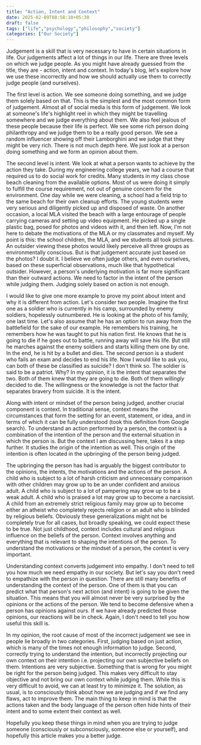 ```yaml
---
title: "Action, Intent and Context"
date: 2025-02-09T08:58:10+05:30
draft: false
tags: ["life","psychology","philosophy","society"]
categories: ["Our Society"]
---
```

Judgement is a skill that is very necessary to have in certain situations in life. Our judgements affect a lot of things in our life. There are three levels on which we judge people. As you might have already guessed from the title, they are - action, intent and context. In today's blog, let's explore how we use these incorrectly and how we should actually use them to correctly judge people (and ourselves).  

The first level is action. We see someone doing something, and we judge them solely based on that. This is the simplest and the most common form of judgement. Almost all of social media is this form of judgement. We look at someone's life's highlight reel in which they might be travelling somewhere and we judge everything about them. We also feel jealous of these people because their life is perfect. We see some rich person doing philanthropy and we judge them to be a really good person. We see a random influencer showing off their Lamborghini and we judge that they might be very rich. There is not much depth here. We just look at a person doing something and we form an opinion about them.  

The second level is intent. We look at what a person wants to achieve by the action they take. During my engineering college years, we had a course that required us to do social work for credits. Many students in my class chose beach cleaning from the available options. Most of us were doing it simply to fulfill the course requirement, not out of genuine concern for the environment. One day while we were cleaning, a school had a field trip to the same beach for their own cleanup efforts. The young students were very serious and diligently picked up and disposed of waste. On another occasion, a local MLA visited the beach with a large entourage of people carrying cameras and setting up video equipment. He picked up a single plastic bag, posed for photos and videos with it, and then left. Now, I'm not here to debate the motivations of the MLA or my classmates and myself. My point is this: the school children, the MLA, and we students all took pictures. An outsider viewing these photos would likely perceive all three groups as environmentally conscious. But is that judgement accurate just based on the photos? I doubt it. I believe we often judge others, and even ourselves, based on these superficial observations, much like that hypothetical outsider. However, a person's underlying motivation is far more significant than their outward actions. We need to factor in the intent of the person while judging them. Judging solely based on action is not enough.  

I would like to give one more example to prove my point about intent and why it is different from action. Let's consider two people. Imagine the first one as a soldier who is currently in his camp, surrounded by enemy soldiers, hopelessly outnumbered. He is looking at the photo of his family, one last time. Let's also assume that he has an option to run away from the battlefield for the sake of our example. He remembers his training, he remembers how he was taught to put his nation first. He knows that he is going to die if he goes out to battle, running away will save his life. But still he marches against the enemy soldiers and starts killing them one by one. In the end, he is hit by a bullet and dies. The second person is a student who fails an exam and decides to end his life. Now I would like to ask you, can both of these be classified as suicide? I don't think so. The soldier is said to be a patriot. Why? In my opinion, it is the intent that separates the two. Both of them knew that they are going to die. Both of them *willingly* decided to die. The willingness or the knowledge is not the factor that separates bravery from suicide. It is the intent.  

Along with intent or mindset of the person being judged, another crucial component is context. In traditional sense, context means the circumstances that form the setting for an event, statement, or idea, and in terms of which it can be fully understood (took this definition from Google search). To understand an action performed by a person, the context is a combination of the intention of the person and the external situation in which the person is. But the context I am discussing here, takes it a step further. It studies the origin of the intention as well. This origin of the intention is often located in the upbringing of the person being judged.  

The upbringing the person has had is arguably the biggest contributor to the opinions, the intents, the motivations and the actions of the person. A child who is subject to a lot of harsh criticism and unnecessary comparison with other children may grow up to be an under confident and anxious adult. A child who is subject to a lot of pampering may grow up to be a weak adult. A child who is praised a lot may grow up to become a narcissist. A child from an extremely strict religious family may grow up to become either an atheist who completely rejects religion or an adult who is blinded by religious beliefs. Obviously these generalizations might not be completely true for all cases, but broadly speaking, we could expect these to be true. Not just childhood, context includes cultural and religious influence on the beliefs of the person. Context involves anything and everything that is relevant to shaping the intentions of the person. To understand the motivations or the mindset of a person, the context is very important.  

Understanding context converts judgement into empathy. I don't need to tell you how much we need empathy in our society. But let's say you don't need to empathize with the person in question. There are still many benefits of understanding the context of the person. One of them is that you can predict what that person's next action (and intent) is going to be given the situation. This means that you will almost never be very surprised by the opinions or the actions of the person. We tend to become defensive when a person has opinions against ours. If we have already predicted those opinions, our reactions will be in check. Again, I don't need to tell you how useful this skill is.  

In my opinion, the root cause of most of the incorrect judgement we see in people lie broadly in two categories. First, judging based on just action, which is many of the times not enough information to judge. Second, correctly trying to understand the intention, but incorrectly projecting our own context on their intention i.e. projecting our own subjective beliefs on them. Intentions are very subjective. Something that is wrong for you might be right for the person being judged. This makes very difficult to stay objective and not bring our own context while judging them. While this is very difficult to avoid, we can at least try to minimize it. The solution, as usual, is to consciously think about how we are judging and if we find any flaws, act to improve them. The main thing to keep in mind is that the actions taken and the body language of the person often hide hints of their intent and to some extent their context as well.  

Hopefully you keep these things in mind when you are trying to judge someone (consciously or subconsciously, someone else or yourself), and hopefully this article makes you a better judge.